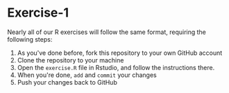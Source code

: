 # Exercise-1
Nearly all of our R exercises will follow the same format, requiring the following steps:

1. As you've done before, fork this repository to your own GitHub account
2. Clone the repository to your machine
3. Open the `exercise.R` file in Rstudio, and follow the instructions there.
4. When you're done, `add` and `commit` your changes
5. Push your changes back to GitHub
